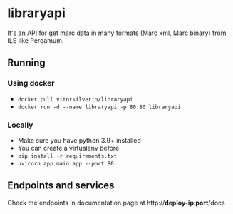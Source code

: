 # libraryapi

It's an API for get marc data in many formats (Marc xml, Marc binary) from ILS like Pergamum.

## Running
### Using docker
- `docker pull vitorsilverio/libraryapi` 
- `docker run -d --name libraryapi -p 80:80 libraryapi`

### Locally
- Make sure you have python 3.9+ installed
- You can create a virtualenv before
- `pip install -r requirements.txt`
- `uvicorn app.main:app --port 80`

## Endpoints and services
Check the endpoints in documentation page at http://**deploy-ip**:**port**/docs
